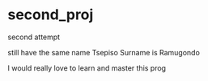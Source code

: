 # second_proj
second attempt 

still have the same name Tsepiso 
Surname is Ramugondo 


I would really love to learn and master this prog

